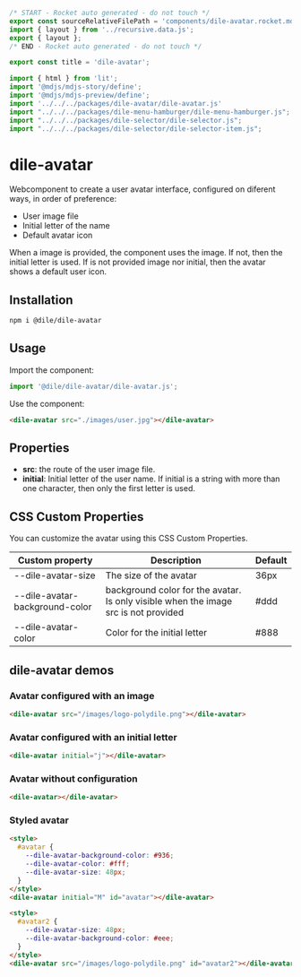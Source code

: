 ```js server
/* START - Rocket auto generated - do not touch */
export const sourceRelativeFilePath = 'components/dile-avatar.rocket.md';
import { layout } from '../recursive.data.js';
export { layout };
/* END - Rocket auto generated - do not touch */

export const title = 'dile-avatar';
```

```js script
import { html } from 'lit'; 
import '@mdjs/mdjs-story/define';
import '@mdjs/mdjs-preview/define';
import '../../../packages/dile-avatar/dile-avatar.js'
import "../../../packages/dile-menu-hamburger/dile-menu-hamburger.js";
import "../../../packages/dile-selector/dile-selector.js";
import "../../../packages/dile-selector/dile-selector-item.js";
```

# dile-avatar

Webcomponent to create a user avatar interface, configured on diferent ways, in order of preference:

- User image file 
- Initial letter of the name
- Default avatar icon

When a image is provided, the component uses the image. If not, then the initial letter is used. If is not provided image nor initial, then the avatar shows a default user icon.

## Installation
```bash
npm i @dile/dile-avatar
```

## Usage

Import the component:

```javascript
import '@dile/dile-avatar/dile-avatar.js';
```

Use the component:

```html
<dile-avatar src="./images/user.jpg"></dile-avatar>
```

## Properties

- **src**: the route of the user image file.
- **initial**: Initial letter of the user name. If initial is a string with more than one character, then only the first letter is used.

## CSS Custom Properties

You can customize the avatar using this CSS Custom Properties.

Custom property | Description | Default
----------------|-------------|---------
--dile-avatar-size | The size of the avatar | 36px
--dile-avatar-background-color | background color for the avatar. Is only visible when the image src is not provided | #ddd
--dile-avatar-color | Color for the initial letter | #888

## dile-avatar demos

### Avatar configured with an image

```html preview-story
<dile-avatar src="/images/logo-polydile.png"></dile-avatar>
```

### Avatar configured with an initial letter

```html preview-story
<dile-avatar initial="j"></dile-avatar>
```

### Avatar without configuration

```html preview-story
<dile-avatar></dile-avatar>
```

### Styled avatar

```html preview-story
<style>
  #avatar {
    --dile-avatar-background-color: #936;
    --dile-avatar-color: #fff;
    --dile-avatar-size: 48px;
  }
</style>
<dile-avatar initial="M" id="avatar"></dile-avatar>

<style>
  #avatar2 {
    --dile-avatar-size: 48px;
    --dile-avatar-background-color: #eee;
  }
</style>
<dile-avatar src="/images/logo-polydile.png" id="avatar2"></dile-avatar>
```